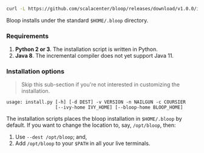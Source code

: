 
```sh
curl -L https://github.com/scalacenter/bloop/releases/download/v1.0.0/install.py | python
```

Bloop installs under the standard `$HOME/.bloop` directory.

### Requirements

1. **Python 2 or 3**. The installation script is written in Python.
1. **Java 8**. The incremental compiler does not yet support Java 11.

### Installation options

<blockquote>
<p>
Skip this sub-section if you're not interested in customizing the installation.
</p>
</blockquote>

```
usage: install.py [-h] [-d DEST] -v VERSION -n NAILGUN -c COURSIER
                  [--ivy-home IVY_HOME] [--bloop-home BLOOP_HOME]
```

The installation scripts places the bloop installation in `$HOME/.bloop` by default.
If you want to change the location to, say, `/opt/bloop`, then:

1. Use `--dest /opt/bloop`; and,
2. Add `/opt/bloop` to your `$PATH` in all your live terminals.
